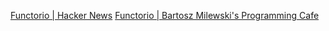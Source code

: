 
[Functorio | Hacker News](https://news.ycombinator.com/item?id=26157969)
[Functorio |   Bartosz Milewski's Programming Cafe](https://bartoszmilewski.com/2021/02/16/functorio/)
